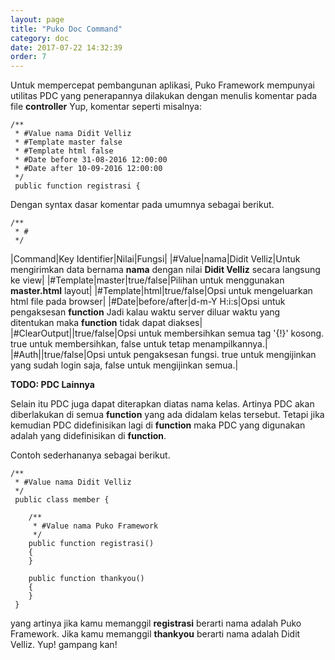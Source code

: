 ```yaml
---
layout: page
title: "Puko Doc Command"
category: doc
date: 2017-07-22 14:32:39
order: 7
---
```


Untuk mempercepat pembangunan aplikasi, Puko Framework mempunyai utilitas PDC yang penerapannya dilakukan dengan menulis komentar pada file **controller**
Yup, komentar seperti misalnya:

```
/**
 * #Value nama Didit Velliz
 * #Template master false
 * #Template html false
 * #Date before 31-08-2016 12:00:00
 * #Date after 10-09-2016 12:00:00
 */
 public function registrasi {
```

Dengan syntax dasar komentar pada umumnya sebagai berikut.

```
/**
 * #
 */
```

|Command|Key Identifier|Nilai|Fungsi|
|#Value|nama|Didit Velliz|Untuk mengirimkan data bernama **nama** dengan nilai **Didit Velliz** secara langsung ke view|
|#Template|master|true/false|Pilihan untuk menggunakan **master.html** layout|
|#Template|html|true/false|Opsi untuk mengeluarkan html file pada browser|
|#Date|before/after|d-m-Y H:i:s|Opsi untuk pengaksesan **function** Jadi kalau waktu server diluar waktu yang ditentukan maka **function** tidak dapat diakses|
|#ClearOutput||true/false|Opsi untuk membersihkan semua tag '{!}' kosong. true untuk membersihkan, false untuk tetap menampilkannya.|
|#Auth||true/false|Opsi untuk pengaksesan fungsi. true untuk mengijinkan yang sudah login saja, false untuk mengijinkan semua.|

**TODO: PDC Lainnya**

Selain itu PDC juga dapat diterapkan diatas nama kelas. Artinya PDC akan diberlakukan di semua **function** yang ada didalam kelas tersebut. 
Tetapi jika kemudian PDC didefinisikan lagi di **function** maka PDC yang digunakan adalah yang didefinisikan di **function**.

Contoh sederhananya sebagai berikut.

```
/**
 * #Value nama Didit Velliz
 */
 public class member {
    
    /**
     * #Value nama Puko Framework
     */
    public function registrasi()
    {
    }
    
    public function thankyou()
    {
    }
 }
```

yang artinya jika kamu memanggil **registrasi** berarti nama adalah Puko Framework.
Jika kamu memanggil **thankyou** berarti nama adalah Didit Velliz. Yup! gampang kan!
